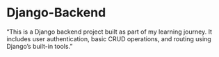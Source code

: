# Django-Backend
“This is a Django backend project built as part of my learning journey. It includes user authentication, basic CRUD operations, and routing using Django’s built-in tools.”
